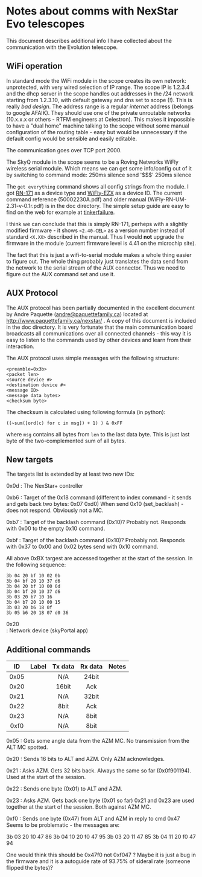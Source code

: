 # Notes about comms with NexStar Evo telescopes

This document describes additional info I have collected about the communication 
with the Evolution telescope.

## WiFi operation

In standard mode the WiFi module in the scope creates its own network:
unprotected, with very wired selection of IP range. The scope IP is 1.2.3.4
and the dhcp server in the scope handles out addresses in the /24 network
starting from 1.2.3.10, with default gateway and dns set to scope (!). This is
really *bad design*. The address range is a regular *internet* address (belongs
to google AFAIK). They should use one of the private unroutable networks
(10.x.x.x or others - RTFM engineers at Celestron). This makes it impossible to
have a "dual home" machine talking to the scope without some manual
configuration of the routing table - easy but would be unnecessary if the
default config would be sensible and easily editable.

The communication goes over TCP port 2000.  

The SkyQ module in the scope seems to be a Roving Networks WiFly wireless 
serial module. Which means we can get some info/config out of it by 
switching to command mode:
    250ms silence 
    send '$$$'
    250ms silence 

The `get everything` command shows all config strings from the module. I got 
[RN-171](http://www.microchip.com/wwwproducts/Devices.aspx?product=RN171) 
as a device type and [WiFly-EZX](http://www.arexx.com/rp6/downloads/M256_WIFI_Datasheets/WiFly-RN-UM-2.31-v-0.1r.pdf)
as a device ID. The current command reference (50002230A.pdf) and 
older manual (WiFly-RN-UM-2.31-v-0.1r.pdf) is in the doc directory.
The simple setup guide are easy to find on the web for example at 
[tinkerfailure](http://www.tinkerfailure.com/2012/02/setting-up-the-wifly-rn-xv/).

I think we can conclude that this is simply RN-171, perheps with a slightly
modified firmware - it shows `<2.40-CEL>` as a version number instead of standard `<X.XX>` described in the manual. Thus I would **not** upgrade the firmware in the module (current firmware level is 4.41 on the microchip site).

The fact that this is just a wifi-to-serial module makes a whole thing easier 
to figure out. The whole thing probably just translates the data send from the 
network to the serial stream of the AUX connector. Thus we need to figure out 
the AUX command set and use it.



## AUX Protocol

The AUX protocol has been partially documented in the excellent document by Andre Paquette (andre@paquettefamily.ca) located at 
http://www.paquettefamily.ca/nexstar/ . 
A copy of this document is included in the doc directory. It is very fortunate
that the main communication board broadcasts all communications over all
connected channels - this way it is easy to listen to the commands used by other
devices and learn from their interaction.


The AUX protocol uses simple messages with the following structure:

    <preamble=0x3b>
    <packet len>
    <source device #>
    <destination device #>
    <message ID>
    <message data bytes>
    <checksum byte>
    
The checksum is calculated using following formula (in python):

    ((~sum([ord(c) for c in msg]) + 1) ) & 0xFF
    
where `msg` contains all bytes from `len` to the last data byte. This is just last byte of the two-complemented sum of all bytes.

## New targets

The targets list is extended by at least two new IDs:

0x0d
:   The NexStar+ controller

0xb6
:   Target of the 0x18 command 
    (different to index command - it sends and gets back two bytes: 0x07 0xd0)
    When send 0x10 (set_backlash) - does not respond. Obviously not a MC.

0xb7
:   Target of the backlash command (0x10)? Probably not. Responds with 0x00
    to the empty 0x10 command.

0xbf
:   Target of the backlash command (0x10)? Probably not. Responds 
    with 0x37 to 0x00 and 0x02 bytes send with 0x10 command.

All above 0xBX targest are accessed together at the start of the session.
In the following sequence:

    3b 04 20 bf 10 02 0b
    3b 04 bf 20 10 37 d6
    3b 04 20 bf 10 00 0d
    3b 04 bf 20 10 37 d6
    3b 03 20 b7 10 16
    3b 04 b7 20 10 00 15
    3b 03 20 b6 18 0f
    3b 05 b6 20 18 07 d0 36

0x20    
:   Network device (skyPortal app)

## Additional commands

|   ID      |   Label   |   Tx data     |   Rx data     |   Notes   |
|:---------:|:----------|:-------------:|:-------------:|-----------|
|   0x05    |           |     N/A       |   24bit       |           |
|   0x20    |           |     16bit     |    Ack        |           |
|   0x21    |           |     N/A       |   32bit       |           |
|   0x22    |           |     8bit      |    Ack        |           |
|   0x23    |           |     N/A       |    8bit       |           |
|   0xf0    |           |     N/A       |    8bit       |           |

0x05
:   Gets some angle data from the AZM MC. 
    No transmission from the ALT MC spotted.

0x20
:   Sends 16 bits to ALT and AZM. Only AZM acknowledges.

0x21
:   Asks AZM. Gets 32 bits back. Always the same so far (0x0f901194).
    Used at the start of the session.

0x22
:   Sends one byte (0x01) to ALT and AZM.

0x23
:   Asks AZM. Gets back one byte (0x01 so far)
    0x21 and 0x23 are used together at the start of the session.
    Both against AZM MC.

0xf0
:   Sends one byte (0x47) from ALT and AZM in reply to cmd 0x47
    Seems to be problematic - the messages are:

3b 03 20 10 47 86
3b 04 10 20 f0 47 95
3b 03 20 11 47 85
3b 04 11 20 f0 47 94

One would think this should be 0x47f0 not 0xf047 ?
Maybe it is just a bug in the firmware and it is a autoguide rate 
of 93.75% of sideral rate (someone flipped the bytes)?


